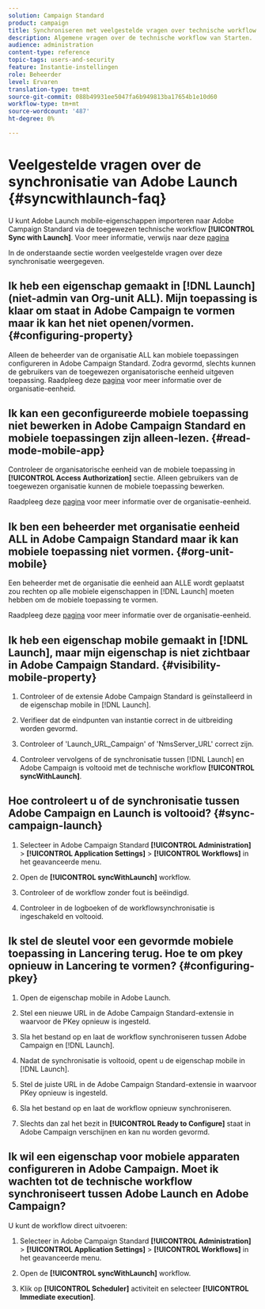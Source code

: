 ```yaml
---
solution: Campaign Standard
product: campaign
title: Synchroniseren met veelgestelde vragen over technische workflow starten
description: Algemene vragen over de technische workflow van Starten.
audience: administration
content-type: reference
topic-tags: users-and-security
feature: Instantie-instellingen
role: Beheerder
level: Ervaren
translation-type: tm+mt
source-git-commit: 088b49931ee5047fa6b949813ba17654b1e10d60
workflow-type: tm+mt
source-wordcount: '487'
ht-degree: 0%

---
```



# Veelgestelde vragen over de synchronisatie van Adobe Launch {#syncwithlaunch-faq}

U kunt Adobe Launch mobile-eigenschappen importeren naar Adobe Campaign Standard via de toegewezen technische workflow **[!UICONTROL Sync with Launch]**. Voor meer informatie, verwijs naar deze [pagina](../../administration/using/technical-workflows.md)

In de onderstaande sectie worden veelgestelde vragen over deze synchronisatie weergegeven.

## Ik heb een eigenschap gemaakt in [!DNL Launch] (niet-admin van Org-unit ALL). Mijn toepassing is klaar om staat in Adobe Campaign te vormen maar ik kan het niet openen/vormen. {#configuring-property}

Alleen de beheerder van de organisatie ALL kan mobiele toepassingen configureren in Adobe Campaign Standard. Zodra gevormd, slechts kunnen de gebruikers van de toegewezen organisatorische eenheid uitgeven
toepassing. Raadpleeg deze [pagina](../../administration/using/organizational-units.md) voor meer informatie over de organisatie-eenheid.

## Ik kan een geconfigureerde mobiele toepassing niet bewerken in Adobe Campaign Standard en mobiele toepassingen zijn alleen-lezen. {#read-mode-mobile-app}

Controleer de organisatorische eenheid van de mobiele toepassing in **[!UICONTROL Access Authorization]** sectie. Alleen gebruikers van de toegewezen organisatie kunnen de mobiele toepassing bewerken.

Raadpleeg deze [pagina](../../administration/using/organizational-units.md) voor meer informatie over de organisatie-eenheid.

## Ik ben een beheerder met organisatie eenheid ALL in Adobe Campaign Standard maar ik kan mobiele toepassing niet vormen. {#org-unit-mobile}

Een beheerder met de organisatie die eenheid aan ALLE wordt geplaatst zou rechten op alle mobiele eigenschappen in [!DNL Launch] moeten hebben om de mobiele toepassing te vormen.

Raadpleeg deze [pagina](../../administration/using/organizational-units.md) voor meer informatie over de organisatie-eenheid.

## Ik heb een eigenschap mobile gemaakt in [!DNL Launch], maar mijn eigenschap is niet zichtbaar in Adobe Campaign Standard. {#visibility-mobile-property}

1. Controleer of de extensie Adobe Campaign Standard is geïnstalleerd in de eigenschap mobile in [!DNL Launch].

1. Verifieer dat de eindpunten van instantie correct in de uitbreiding worden gevormd.

1. Controleer of &#39;Launch_URL_Campaign&#39; of &#39;NmsServer_URL&#39; correct zijn.

1. Controleer vervolgens of de synchronisatie tussen [!DNL Launch] en Adobe Campaign is voltooid met de technische workflow **[!UICONTROL syncWithLaunch]**.

## Hoe controleert u of de synchronisatie tussen Adobe Campaign en Launch is voltooid? {#sync-campaign-launch}

1. Selecteer in Adobe Campaign Standard **[!UICONTROL Administration]** > **[!UICONTROL Application Settings]** > **[!UICONTROL Workflows]** in het geavanceerde menu.

1. Open de **[!UICONTROL syncWithLaunch]** workflow.

1. Controleer of de workflow zonder fout is beëindigd.

1. Controleer in de logboeken of de workflowsynchronisatie is ingeschakeld en voltooid.

## Ik stel de sleutel voor een gevormde mobiele toepassing in Lancering terug. Hoe te om pkey opnieuw in Lancering te vormen? {#configuring-pkey}

1. Open de eigenschap mobile in Adobe Launch.

1. Stel een nieuwe URL in de Adobe Campaign Standard-extensie in waarvoor de PKey opnieuw is ingesteld.

1. Sla het bestand op en laat de workflow synchroniseren tussen Adobe Campaign en [!DNL Launch].

1. Nadat de synchronisatie is voltooid, opent u de eigenschap mobile in [!DNL Launch].

1. Stel de juiste URL in de Adobe Campaign Standard-extensie in waarvoor PKey opnieuw is ingesteld.

1. Sla het bestand op en laat de workflow opnieuw synchroniseren.

1. Slechts dan zal het bezit in **[!UICONTROL Ready to Configure]** staat in Adobe Campaign verschijnen en kan nu worden gevormd.

## Ik wil een eigenschap voor mobiele apparaten configureren in Adobe Campaign. Moet ik wachten tot de technische workflow synchroniseert tussen Adobe Launch en Adobe Campaign?

U kunt de workflow direct uitvoeren:

1. Selecteer in Adobe Campaign Standard **[!UICONTROL Administration]** > **[!UICONTROL Application Settings]** > **[!UICONTROL Workflows]** in het geavanceerde menu.

1. Open de **[!UICONTROL syncWithLaunch]** workflow.

1. Klik op **[!UICONTROL Scheduler]** activiteit en selecteer **[!UICONTROL Immediate execution]**.
